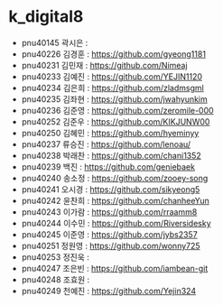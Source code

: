 # k_digital8
+ pnu40145	곽시은 :  
+ pnu40226	김경훈 : https://github.com/gyeong1181 
+ pnu40231	김민재 : https://github.com/Nimeaj
+ pnu40233	김예진 : https://github.com/YEJIN1120
+ pnu40234	김은희 : https://github.com/zladmsgml 
+ pnu40235	김좌현 : https://github.com/jwahyunkim
+ pnu40236	김준영 : https://github.com/zeromile-000
+ pnu40252	김준우 : https://github.com/KIKJUNW00
+ pnu40250	김혜민 : https://github.com/hyeminyy  
+ pnu40237	류승진 : https://github.com/lenoau/
+ pnu40238	박래찬 : https://github.com/chani1352
+ pnu40239	백진 : https://github.com/geniebaek
+ pnu40240	송소정 : https://github.com/zooey-song
+ pnu40241	오시경 : https://github.com/sikyeong5 
+ pnu40242	윤찬희 : https://github.com/chanheeYun 
+ pnu40243	이가람 : https://github.com/rraamm8
+ pnu40244	이수민 : https://github.com/Riversidesky
+ pnu40245	이준영 : https://github.com/jybs2357
+ pnu40251	정원영 : https://github.com/wonny725
+ pnu40253	정진욱 : 
+ pnu40247	조은빈 : https://github.com/iambean-git
+ pnu40248	조효원 : 
+ pnu40249	천예진 : https://github.com/Yejin324
